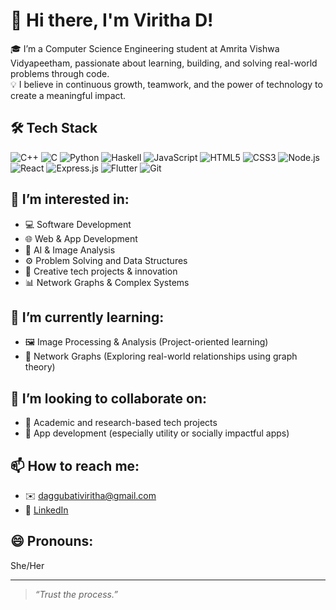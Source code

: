 # 👋 Hi there, I'm Viritha D!

🎓 I’m a Computer Science Engineering student at Amrita Vishwa Vidyapeetham, passionate about learning, building, and solving real-world problems through code.  
💡 I believe in continuous growth, teamwork, and the power of technology to create a meaningful impact.
## 🛠️ Tech Stack

![C++](https://img.shields.io/badge/C++-00599C?style=for-the-badge&logo=c%2b%2b&logoColor=white)
![C](https://img.shields.io/badge/C-00599C?style=for-the-badge&logo=c&logoColor=white)
![Python](https://img.shields.io/badge/Python-3776AB?style=for-the-badge&logo=python&logoColor=white)
![Haskell](https://img.shields.io/badge/Haskell-5D4F85?style=for-the-badge&logo=haskell&logoColor=white)
![JavaScript](https://img.shields.io/badge/JavaScript-F7DF1E?style=for-the-badge&logo=javascript&logoColor=black)
![HTML5](https://img.shields.io/badge/HTML5-E34F26?style=for-the-badge&logo=html5&logoColor=white)
![CSS3](https://img.shields.io/badge/CSS3-1572B6?style=for-the-badge&logo=css3&logoColor=white)
![Node.js](https://img.shields.io/badge/Node.js-339933?style=for-the-badge&logo=node.js&logoColor=white)
![React](https://img.shields.io/badge/React-20232A?style=for-the-badge&logo=react&logoColor=61DAFB)
![Express.js](https://img.shields.io/badge/Express.js-000000?style=for-the-badge&logo=express&logoColor=white)
![Flutter](https://img.shields.io/badge/Flutter-02569B?style=for-the-badge&logo=flutter&logoColor=white)
![Git](https://img.shields.io/badge/Git-F05032?style=for-the-badge&logo=git&logoColor=white)




## 👀 I’m interested in:
- 💻 Software Development
- 🌐 Web & App Development 
- 🧠 AI & Image Analysis
- ⚙️ Problem Solving and Data Structures
- 🎨 Creative tech projects & innovation
- 📊 Network Graphs & Complex Systems

## 🌱 I’m currently learning:
- 🖼️ Image Processing & Analysis (Project-oriented learning)
- 🔗 Network Graphs (Exploring real-world relationships using graph theory)


## 💞️ I’m looking to collaborate on:
- 🔬 Academic and research-based tech projects
- 📲 App development (especially utility or socially impactful apps)




## 📫 How to reach me:
- ✉️ daggubativiritha@gmail.com
- 💼 [LinkedIn](https://www.linkedin.com/in/viritha-d)

## 😄 Pronouns:
She/Her



---
> *“Trust the process.”*

<!---
Viritha-D/Viritha-D is a ✨ special ✨ repository because its `README.md` (this file) appears on your GitHub profile.
You can click the Preview link to take a look at your changes.
--->

